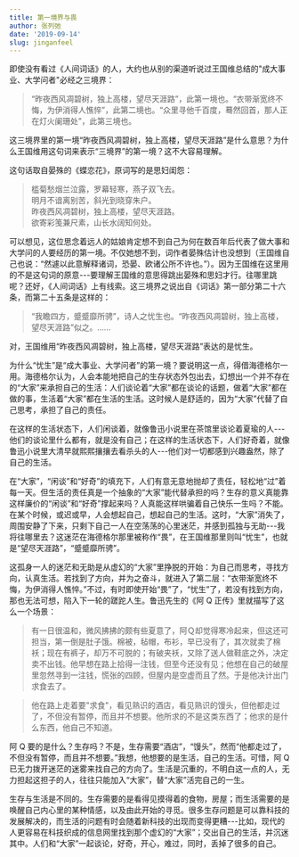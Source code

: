 ```yaml
---
title: 第一境界与畏
author: 张列弛
date: '2019-09-14'
slug: jinganfeel
---
```

即使没有看过《人间词话》的人，大约也从别的渠道听说过王国维总结的"成大事业、大学问者"必经之三境界：  

> “昨夜西风凋碧树，独上高楼，望尽天涯路”，此第一境也。“衣带渐宽终不悔，为伊消得人憔悴”，此第二境也。“众里寻他千百度，蓦然回首，那人正在灯火阑珊处”，此第三境也。  

这三境界里的第一境“昨夜西风凋碧树，独上高楼，望尽天涯路”是什么意思？为什么王国维用这句词来表示“三境界”的第一境？这不大容易理解。  

这句话取自晏殊的《蝶恋花》，原词写的是思妇闺怨： 

> 槛菊愁烟兰泣露，罗幕轻寒，燕子双飞去。  
明月不谙离别苦，斜光到晓穿朱户。  
昨夜西风凋碧树，独上高楼，望尽天涯路。  
欲寄彩笺兼尺素，山长水阔知何处。

可以想见，这位思念着远人的姑娘肯定想不到自己为何在数百年后代表了做大事和大学问的人要经历的第一境。不仅她想不到，词作者晏殊估计也没想到（王国维自己也说：“然遽以此意解释诸词，恐晏、欧诸公所不许也。”）。因为王国维在这里用的不是这句词的原意---要理解王国维的意思得跳出晏殊和思妇才行。往哪里跳呢？还好，《人间词话》上有线索。这三境界之说出自《词话》第一部分第二十六条，而第二十五条是这样的：  

> “我瞻四方，蹙蹙靡所骋”，诗人之忧生也。“昨夜西风凋碧树，独上高楼，望尽天涯路”似之。......  

对，王国维用“昨夜西风凋碧树，独上高楼，望尽天涯路”表达的是忧生。  

为什么“忧生”是“成大事业、大学问者”的第一境？要说明这一点，得借海德格尔一用。海德格尔认为，人会本能地把自己的生存状态外包出去，幻想出一个并不存在的“大家”来承担自己的生活：人们谈论着“大家”都在谈论的话题，做着“大家”都在做的事，生活着“大家”都在生活的生活。这时候人是舒适的，因为“大家”代替了自己思考，承担了自己的责任。  

在这样的生活状态下，人们闲谈着，就像鲁迅小说里在茶馆里谈论着夏瑜的人---他们的谈论里什么都有，就是没有自己；在这样的生活状态下，人们好奇着，就像鲁迅小说里大清早就熙熙攘攘去看杀头的人---他们对一切都感到兴趣盎然，除了自己的生活。  

在“大家”，“闲谈”和“好奇”的填充下，人们有意无意地抛却了责任，轻松地“过”着每一天。但生活的责任真是一个抽象的“大家”能代替承担的吗？生存的意义真能靠这样廉价的“闲谈”和“好奇”撑起来吗？人真能这样哄骗着自己快乐一生吗？不能。在某个时候，或迟或早，人会想起自己，想起自己的生活。这时，“大家”消失了，周围安静了下来，只剩下自己一人在空荡荡的心里迷茫，并感到孤独与无助---我将往哪里去？这迷茫在海德格尔那里被称作“畏”，在王国维那里则叫“忧生”，也就是“望尽天涯路”，“蹙蹙靡所骋”。  

这孤身一人的迷茫和无助是从虚幻的“大家”里挣脱的开始：为自己而思考，寻找方向，认真生活。若找到了方向，并为之奋斗，就进入了第二层：“衣带渐宽终不悔，为伊消得人憔悴。”不过，有时即使开始“畏”了，“忧生”了，若没有找到方向，那也无法可想，陷入下一轮的蹉跎人生。鲁迅先生的《阿 Q 正传》里就描写了这么一个场景：  

> 有一日很温和，微风拂拂的颇有些夏意了，阿Ｑ却觉得寒冷起来，但这还可担当，第一倒是肚子饿。棉被，毡帽，布衫，早已没有了，其次就卖了棉袄；现在有裤子，却万不可脱的；有破夹袄，又除了送人做鞋底之外，决定卖不出钱。他早想在路上拾得一注钱，但至今还没有见；他想在自己的破屋里忽然寻到一注钱，慌张的四顾，但屋内是空虚而且了然。于是他决计出门求食去了。

> 他在路上走着要"求食"，看见熟识的酒店，看见熟识的馒头，但他都走过了，不但没有暂停，而且并不想要。他所求的不是这类东西了；他求的是什么东西，他自己不知道。  

阿 Q 要的是什么？生存吗？不是，生存需要“酒店”，“馒头”，然而“他都走过了，不但没有暂停，而且并不想要。”我想，他想要的是生活，自己的生活。可惜，阿 Q 已无力拨开迷茫的迷雾来找自己的方向了。生活是沉重的，不明白这一点的人，无力担起这担子的人，往往只能加入“大家”，替“大家”活完自己的一生。    

生存与生活是不同的。生存需要的是看得见摸得着的食物，房屋；而生活需要的是唤醒自己内心里的某种情感，以及由此开始的寻觅。很多生存问题是可以靠科技的发展解决的，而生活的问题有时会随着新科技的出现而变得更糟---比如，现代的人更容易在科技织成的信息网里找到那个虚幻的“大家”；交出自己的生活，并沉迷其中。人们和“大家”一起谈论，好奇，开心，难过，同时，丢掉了很多的自己。  
















